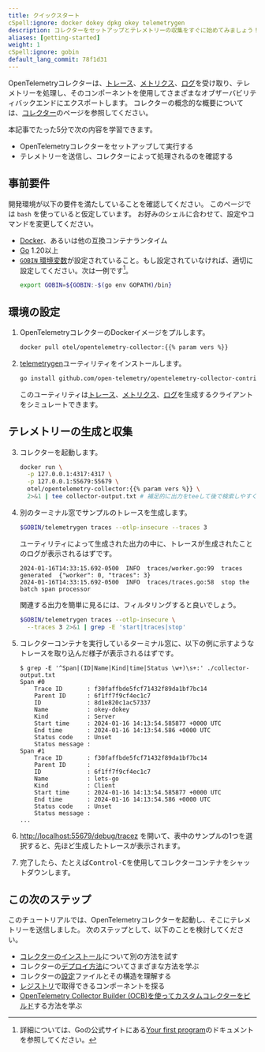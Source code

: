 ```yaml
---
title: クイックスタート
cSpell:ignore: docker dokey dpkg okey telemetrygen
description: コレクターをセットアップとテレメトリーの収集をすぐに始めてみましょう！
aliases: [getting-started]
weight: 1
cSpell:ignore: gobin
default_lang_commit: 78f1d31
---
```


<!-- markdownlint-disable ol-prefix blanks-around-fences -->

OpenTelemetryコレクターは、[トレース](/docs/concepts/signals/traces/)、[メトリクス](/docs/concepts/signals/metrics/)、[ログ](/docs/concepts/signals/logs/)を受け取り、テレメトリーを処理し、そのコンポーネントを使用してさまざまなオブザーバビリティバックエンドにエクスポートします。
コレクターの概念的な概要については、[コレクター](/docs/collector)のページを参照してください。

本記事でたった5分で次の内容を学習できます。

- OpenTelemetryコレクターをセットアップして実行する
- テレメトリーを送信し、コレクターによって処理されるのを確認する

## 事前要件

開発環境が以下の要件を満たしていることを確認してください。
このページでは `bash` を使っていると仮定しています。
お好みのシェルに合わせて、設定やコマンドを変更してください。

- [Docker](https://www.docker.com/)、あるいは他の互換コンテナランタイム
- [Go](https://go.dev/) 1.20以上
- [`GOBIN` 環境変数][gobin]が設定されていること。もし設定されていなければ、適切に設定してください。次は一例です[^1]。
  ```sh
  export GOBIN=${GOBIN:-$(go env GOPATH)/bin}
  ```

[^1]:
    詳細については、Goの公式サイトにある[Your first program](https://go.dev/doc/code#Command)のドキュメントを参照してください。

## 環境の設定

1. OpenTelemetryコレクターのDockerイメージをプルします。

   ```sh
   docker pull otel/opentelemetry-collector:{{% param vers %}}
   ```

2. [telemetrygen]ユーティリティをインストールします。

   ```sh
   go install github.com/open-telemetry/opentelemetry-collector-contrib/cmd/telemetrygen@latest
   ```

   このユーティリティは[トレース][traces]、[メトリクス][metrics]、[ログ][logs]を生成するクライアントをシミュレートできます。

## テレメトリーの生成と収集

3. コレクターを起動します。

   ```sh
   docker run \
     -p 127.0.0.1:4317:4317 \
     -p 127.0.0.1:55679:55679 \
     otel/opentelemetry-collector:{{% param vers %}} \
     2>&1 | tee collector-output.txt # 補足的に出力をteeして後で検索しやすくする
   ```

4. 別のターミナル窓でサンプルのトレースを生成します。

   ```sh
   $GOBIN/telemetrygen traces --otlp-insecure --traces 3
   ```

   ユーティリティによって生成された出力の中に、トレースが生成されたことのログが表示されるはずです。

   ```text
   2024-01-16T14:33:15.692-0500  INFO  traces/worker.go:99  traces generated  {"worker": 0, "traces": 3}
   2024-01-16T14:33:15.692-0500  INFO  traces/traces.go:58  stop the batch span processor
   ```

   関連する出力を簡単に見るには、フィルタリングすると良いでしょう。

   ```sh
   $GOBIN/telemetrygen traces --otlp-insecure \
     --traces 3 2>&1 | grep -E 'start|traces|stop'
   ```

5. コレクターコンテナを実行しているターミナル窓に、以下の例に示すようなトレースを取り込んだ様子が表示されるはずです。

   ```console
   $ grep -E '^Span|(ID|Name|Kind|time|Status \w+)\s+:' ./collector-output.txt
   Span #0
       Trace ID       : f30faffbde5fcf71432f89da1bf7bc14
       Parent ID      : 6f1ff7f9cf4ec1c7
       ID             : 8d1e820c1ac57337
       Name           : okey-dokey
       Kind           : Server
       Start time     : 2024-01-16 14:13:54.585877 +0000 UTC
       End time       : 2024-01-16 14:13:54.586 +0000 UTC
       Status code    : Unset
       Status message :
   Span #1
       Trace ID       : f30faffbde5fcf71432f89da1bf7bc14
       Parent ID      :
       ID             : 6f1ff7f9cf4ec1c7
       Name           : lets-go
       Kind           : Client
       Start time     : 2024-01-16 14:13:54.585877 +0000 UTC
       End time       : 2024-01-16 14:13:54.586 +0000 UTC
       Status code    : Unset
       Status message :
   ...
   ```

6. <http://localhost:55679/debug/tracez> を開いて、表中のサンプルの1つを選択すると、先ほど生成したトレースが表示されます。

7. 完了したら、たとえば<kbd>Control-C</kbd>を使用してコレクターコンテナをシャットダウンします。

## この次のステップ

このチュートリアルでは、OpenTelemetryコレクターを起動し、そこにテレメトリーを送信しました。
次のステップとして、以下のことを検討してください。

- [コレクターのインストール](../installation/)について別の方法を試す
- コレクターの[デプロイ方法](../deployment/)についてさまざまな方法を学ぶ
- コレクターの[設定](/docs/collector/configuration)ファイルとその構造を理解する
- [レジストリ](/ecosystem/registry/?language=collector)で取得できるコンポーネントを探る
- [OpenTelemetry Collector Builder (OCB)を使ってカスタムコレクターをビルド](/docs/collector/custom-collector/)する方法を学ぶ

[gobin]: https://pkg.go.dev/cmd/go#hdr-Environment_variables
[logs]: /docs/concepts/signals/logs/
[metrics]: /docs/concepts/signals/metrics/
[telemetrygen]:
  https://github.com/open-telemetry/opentelemetry-collector-contrib/tree/main/cmd/telemetrygen
[traces]: /docs/concepts/signals/traces/
